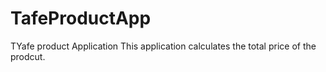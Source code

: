 # TafeProductApp
TYafe product Application
This application calculates the total price of the prodcut.
